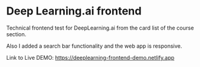 # Deep Learning.ai frontend

Technical frontend test for DeepLearning.ai from the card list of the course section.

Also I added a search bar functionality and the web app is responsive.

Link to Live DEMO:  https://deeplearning-frontend-demo.netlify.app




